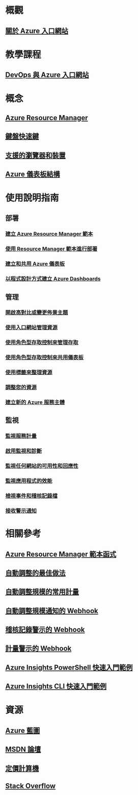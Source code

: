 # 概觀
## [關於 Azure 入口網站](../azure-portal-overview.md)
# 教學課程
## [DevOps 與 Azure 入口網站](tutorial-azureportal-devops.md)
# 概念
## [Azure Resource Manager](../azure-resource-manager/resource-group-overview.md)
## [鍵盤快速鍵](azure-portal-keyboard-shortcuts.md)
## [支援的瀏覽器和裝置](../azure-preview-portal-supported-browsers-devices.md)
## [Azure 儀表板結構](azure-portal-dashboards-structure.md)
# 使用說明指南
## 部署
### [建立 Azure Resource Manager 範本](../azure-resource-manager/resource-group-authoring-templates.md)
### [使用 Resource Manager 範本進行部署](../azure-resource-manager/resource-group-template-deploy.md)
### [建立和共用 Azure 儀表板](azure-portal-dashboards.md)
### [以程式設計方式建立 Azure Dashboards](azure-portal-dashboards-create-programmatically.md)
## 管理
### [開啟高對比或變更佈景主題](azure-portal-change-theme-high-contrast.md)
### [使用入口網站管理資源](../azure-resource-manager/resource-group-portal.md)
### [使用角色型存取控制來管理存取](../active-directory/role-based-access-control-configure.md)
### [使用角色型存取控制來共用儀表板](azure-portal-dashboard-share-access.md)
### [使用標籤來整理資源](../azure-resource-manager/resource-group-using-tags.md)
### [調整您的資源](../monitoring-and-diagnostics/insights-how-to-scale.md)
### [建立新的 Azure 服務主體](../azure-resource-manager/resource-group-create-service-principal-portal.md)
## 監視
### [監視服務計量](../monitoring-and-diagnostics/insights-how-to-customize-monitoring.md)
### [啟用監視和診斷](../monitoring-and-diagnostics/insights-how-to-use-diagnostics.md)
### [監視任何網站的可用性和回應性](../application-insights/app-insights-monitor-web-app-availability.md)
### [監視應用程式的效能](../application-insights/app-insights-azure-web-apps.md)
### [檢視事件和稽核記錄檔](../monitoring-and-diagnostics/insights-debugging-with-events.md)
### [接收警示通知](../monitoring-and-diagnostics/insights-receive-alert-notifications.md)

# 相關參考
## [Azure Resource Manager 範本函式](../azure-resource-manager/resource-group-template-functions.md)
## [自動調整的最佳做法](../monitoring-and-diagnostics/insights-autoscale-best-practices.md)
## [自動調整規模的常用計量](../monitoring-and-diagnostics/insights-autoscale-common-metrics.md)
## [自動調整規模通知的 Webhook](../monitoring-and-diagnostics/insights-autoscale-to-webhook-email.md)
## [稽核記錄警示的 Webhook](../monitoring-and-diagnostics/insights-auditlog-to-webhook-email.md)
## [計量警示的 Webhook](../monitoring-and-diagnostics/insights-webhooks-alerts.md)
## [Azure Insights PowerShell 快速入門範例](../monitoring-and-diagnostics/insights-powershell-samples.md)
## [Azure Insights CLI 快速入門範例](../monitoring-and-diagnostics/insights-cli-samples.md)

# 資源
## [Azure 藍圖](https://azure.microsoft.com/roadmap/?category=monitoring-management)
## [MSDN 論壇](https://social.msdn.microsoft.com/Forums/en-US/home?forum=windowsazuremanagement) 
## [定價計算機](https://azure.microsoft.com/pricing/calculator/)
## [Stack Overflow](http://stackoverflow.com/questions/tagged/azure-management-portal)





